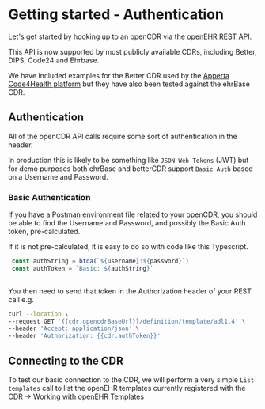 # Getting started - Authentication

Let's get started by hooking up to an openCDR via the [openEHR REST API](https://specifications.openehr.org/releases/ITS-REST/latest/index.html). 

This API is now supported by most publicly available CDRs, including Better, DIPS, Code24 and Ehrbase.

 We have included examples for the Better CDR used by the [Apperta Code4Health platform](https://platform.code4health.org) but they have also been tested against the ehrBase CDR.

## Authentication

All of the openCDR API calls require some sort of authentication in the header. 

In production this is likely to be something like `JSON Web Tokens` (JWT) but for demo purposes both ehrBase and betterCDR support `Basic Auth` based on a Username and Password.


### Basic Authentication

If you have a Postman environment file related to your openCDR, you should be able to find the Username and Password, and possibly the Basic Auth token, pre-calculated.

If it is not pre-calculated, it is easy to do so with code like this Typescript.

```js
 const authString = btoa(`${username}:${password}`)
 const authToken = `Basic: ${authString}`
        
```

You then need to send that token in the Authorization header of your REST call e.g. 

```bash
curl --location \
--request GET '{{cdr.opencdrBaseUrl}}/definition/template/adl1.4' \
--header 'Accept: application/json' \
--header 'Authorization: {{cdr.authToken}}'
```


## Connecting to the CDR

To test our basic connection to the CDR, we will perform a very simple `List templates` call to list the openEHR templates currently registered with the CDR -> [Working with openEHR Templates](OCDR2-openehr-templates.md)
